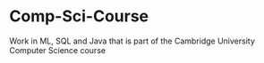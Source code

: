 # Comp-Sci-Course
Work in ML, SQL and Java that is part of the Cambridge University Computer Science course
